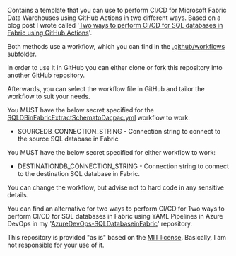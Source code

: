 Contains a template that you can use to perform CI/CD for Microsoft Fabric Data Warehouses using GitHub Actions in two different ways. Based on a blog post I wrote called '[Two ways to perform CI/CD for SQL databases in Fabric using GitHub Actions](https://www.kevinrchant.com/2024/12/23/two-ways-to-perform-ci-cd-for-sql-databases-in-fabric-using-github-actions/)'.

Both methods use a workflow, which you can find in the [.github/workflows](https://github.com/kevchant/GitHub-FabricDWDBProject/tree/main/.github/workflows) subfolder.

In order to use it in GitHub you can either clone or fork this repository into another GitHub repository.

Afterwards, you can select the workflow file in GitHub and tailor the workflow to suit your needs.

You MUST have the below secret specified for the [SQLDBinFabricExtractSchematoDacpac.yml](https://github.com/kevchant/GitHub-SQLDatabaseinFabric/blob/main/.github/workflows/SQLDBinFabricExtractSchematoDacpac.yml) workflow to work:
* SOURCEDB_CONNECTION_STRING - Connection string to connect to the source SQL database in Fabric

You MUST have the below secret specified for either workflow to work:
* DESTINATIONDB_CONNECTION_STRING - Connection string to connect to the destination SQL database in Fabric.

You can change the workflow, but advise not to hard code in any sensitive details.

You can find an alternative for two ways to perform CI/CD for Two ways to perform CI/CD for SQL databases in Fabric using YAML Pipelines in Azure DevOps in my '[AzureDevOps-SQLDatabaseinFabric](https://github.com/kevchant/AzureDevOps-SQLDatabaseinFabric)' repository. 

This repository is provided "as is" based on the [MIT license](https://opensource.org/licenses/MIT). Basically, I am not responsible for your use of it.
